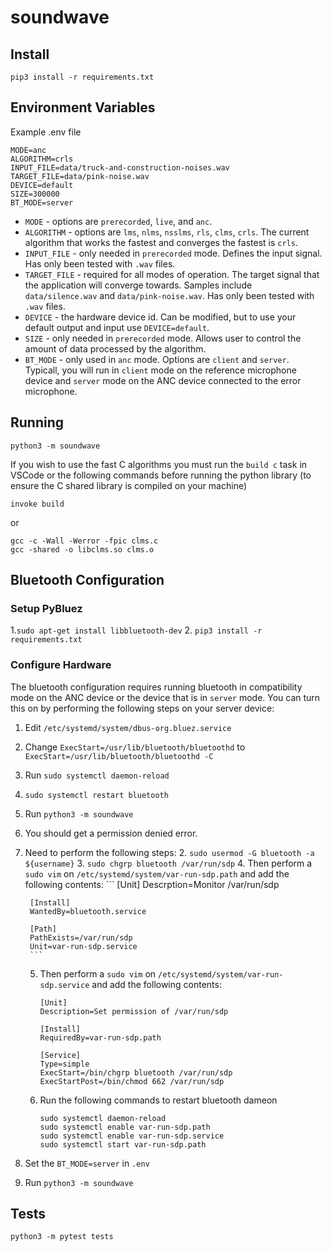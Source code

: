 # soundwave

## Install

```
pip3 install -r requirements.txt
```

## Environment Variables
Example .env file

```
MODE=anc
ALGORITHM=crls
INPUT_FILE=data/truck-and-construction-noises.wav
TARGET_FILE=data/pink-noise.wav
DEVICE=default
SIZE=300000
BT_MODE=server
```

* `MODE` - options are `prerecorded`, `live`, and `anc`.
* `ALGORITHM` - options are `lms`, `nlms`, `nsslms`, `rls`, `clms`, `crls`. The current algorithm that works the fastest and converges the fastest is `crls`.
* `INPUT_FILE` - only needed in `prerecorded` mode. Defines the input signal. Has only been tested with `.wav` files.
* `TARGET_FILE` - required for all modes of operation. The target signal that the application will converge towards. Samples include `data/silence.wav` and `data/pink-noise.wav`. Has only been tested with `.wav` files.
* `DEVICE` - the hardware device id. Can be modified, but to use your default output and input use `DEVICE=default`.
* `SIZE` - only needed in `prerecorded` mode. Allows user to control the amount of data processed by the algorithm.
* `BT_MODE` - only used in `anc` mode. Options are `client` and `server`. Typicall, you will run in `client` mode on the reference microphone device and `server` mode on the ANC device connected to the error microphone.

## Running

```
python3 -m soundwave
```

If you wish to use the fast C algorithms you must run the `build c` task in VSCode or the following commands before running the python library (to ensure the C shared library is compiled on your machine)

```
invoke build
```

or

```
gcc -c -Wall -Werror -fpic clms.c
gcc -shared -o libclms.so clms.o
```

## Bluetooth Configuration

### Setup PyBluez
1.`sudo apt-get install libbluetooth-dev`
2. `pip3 install -r requirements.txt`

### Configure Hardware
The bluetooth configuration requires running bluetooth in compatibility mode on the ANC device or the device that is in `server` mode. You can turn this on by performing the following steps on your server device:

1. Edit `/etc/systemd/system/dbus-org.bluez.service`
2. Change `ExecStart=/usr/lib/bluetooth/bluetoothd` to `ExecStart=/usr/lib/bluetooth/bluetoothd -C`
3. Run `sudo systemctl daemon-reload`
4. `sudo systemctl restart bluetooth`
5. Run `python3 -m soundwave`
6. You should get a permission denied error.
7. Need to perform the following steps:
    2. `sudo usermod -G bluetooth -a ${username}`
    3. `sudo chgrp bluetooth /var/run/sdp`
    4. Then perform a `sudo vim` on `/etc/systemd/system/var-run-sdp.path` and add the following contents:
        ```
        [Unit]
        Descrption=Monitor /var/run/sdp

        [Install]
        WantedBy=bluetooth.service

        [Path]
        PathExists=/var/run/sdp
        Unit=var-run-sdp.service
        ```
    5. Then perform a `sudo vim` on `/etc/systemd/system/var-run-sdp.service` and add the following contents:
        ```
        [Unit]
        Description=Set permission of /var/run/sdp

        [Install]
        RequiredBy=var-run-sdp.path

        [Service]
        Type=simple
        ExecStart=/bin/chgrp bluetooth /var/run/sdp
        ExecStartPost=/bin/chmod 662 /var/run/sdp
        ```
    6. Run the following commands to restart bluetooth dameon
        ```
        sudo systemctl daemon-reload
        sudo systemctl enable var-run-sdp.path
        sudo systemctl enable var-run-sdp.service
        sudo systemctl start var-run-sdp.path
        ```
8. Set the `BT_MODE=server` in `.env`
9. Run `python3 -m soundwave`

## Tests

```
python3 -m pytest tests
```
